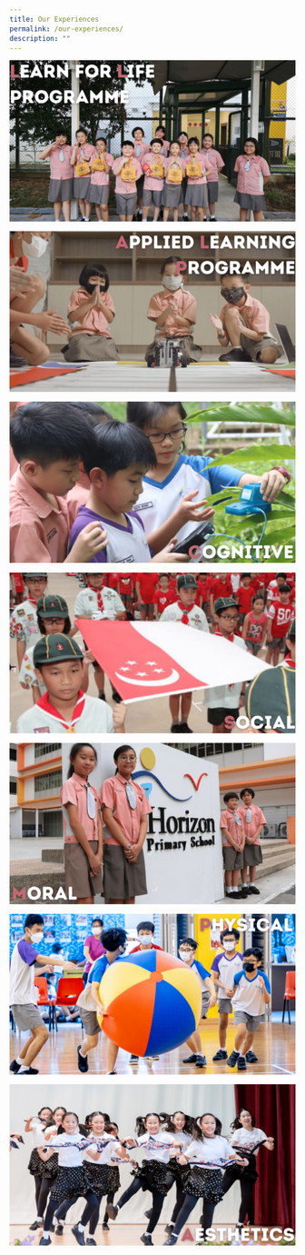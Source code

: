 ```yaml
---
title: Our Experiences
permalink: /our-experiences/
description: ""
---
```

[![](/images/Our%20Experiences%20Banner/LLP%20New.png)](https://staging.d21co4ykjghpsi.amplifyapp.com/our-experiences/llp/) 

 [ ![](/images/Our%20Experiences%20Banner/ALP%20New.png)](https://staging.d21co4ykjghpsi.amplifyapp.com/our-experiences/alp/)

[![](/images/Our%20Experiences%20Banner/Cognitive%20New.png)](https://staging.d21co4ykjghpsi.amplifyapp.com/our-experiences/cognitive/cognitive/)

[![](/images/Our%20Experiences%20Banner/Social%20New.png)](https://staging.d21co4ykjghpsi.amplifyapp.com/our-experiences/social/)

[![](/images/Our%20Experiences%20Banner/Moral%20New.png)](https://staging.d21co4ykjghpsi.amplifyapp.com/our-experiences/moral/)

[![](/images/Our%20Experiences%20Banner/Physical%20New.png)](https://staging.d21co4ykjghpsi.amplifyapp.com/our-experiences/physical/)

[![](/images/Our%20Experiences%20Banner/Aesthetics%20New.png)](https://staging.d21co4ykjghpsi.amplifyapp.com/our-experiences/aesthetics/)